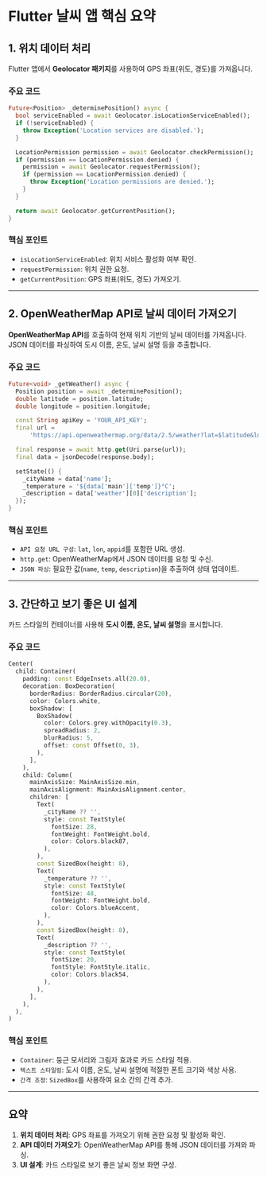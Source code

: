 # Flutter 날씨 앱 핵심 요약

## 1. 위치 데이터 처리
Flutter 앱에서 **Geolocator 패키지**를 사용하여 GPS 좌표(위도, 경도)를 가져옵니다.

### 주요 코드
```dart
Future<Position> _determinePosition() async {
  bool serviceEnabled = await Geolocator.isLocationServiceEnabled();
  if (!serviceEnabled) {
    throw Exception('Location services are disabled.');
  }

  LocationPermission permission = await Geolocator.checkPermission();
  if (permission == LocationPermission.denied) {
    permission = await Geolocator.requestPermission();
    if (permission == LocationPermission.denied) {
      throw Exception('Location permissions are denied.');
    }
  }

  return await Geolocator.getCurrentPosition();
}
```

### 핵심 포인트
- `isLocationServiceEnabled`: 위치 서비스 활성화 여부 확인.
- `requestPermission`: 위치 권한 요청.
- `getCurrentPosition`: GPS 좌표(위도, 경도) 가져오기.

---

## 2. OpenWeatherMap API로 날씨 데이터 가져오기
**OpenWeatherMap API**를 호출하여 현재 위치 기반의 날씨 데이터를 가져옵니다. JSON 데이터를 파싱하여 도시 이름, 온도, 날씨 설명 등을 추출합니다.

### 주요 코드
```dart
Future<void> _getWeather() async {
  Position position = await _determinePosition();
  double latitude = position.latitude;
  double longitude = position.longitude;

  const String apiKey = 'YOUR_API_KEY';
  final url =
      'https://api.openweathermap.org/data/2.5/weather?lat=$latitude&lon=$longitude&units=metric&appid=$apiKey';

  final response = await http.get(Uri.parse(url));
  final data = jsonDecode(response.body);

  setState(() {
    _cityName = data['name'];
    _temperature = '${data['main']['temp']}°C';
    _description = data['weather'][0]['description'];
  });
}
```

### 핵심 포인트
- `API 요청 URL 구성`: `lat`, `lon`, `appid`를 포함한 URL 생성.
- `http.get`: OpenWeatherMap에서 JSON 데이터를 요청 및 수신.
- `JSON 파싱`: 필요한 값(`name`, `temp`, `description`)을 추출하여 상태 업데이트.

---

## 3. 간단하고 보기 좋은 UI 설계
카드 스타일의 컨테이너를 사용해 **도시 이름, 온도, 날씨 설명**을 표시합니다.

### 주요 코드
```dart
Center(
  child: Container(
    padding: const EdgeInsets.all(20.0),
    decoration: BoxDecoration(
      borderRadius: BorderRadius.circular(20),
      color: Colors.white,
      boxShadow: [
        BoxShadow(
          color: Colors.grey.withOpacity(0.3),
          spreadRadius: 2,
          blurRadius: 5,
          offset: const Offset(0, 3),
        ),
      ],
    ),
    child: Column(
      mainAxisSize: MainAxisSize.min,
      mainAxisAlignment: MainAxisAlignment.center,
      children: [
        Text(
          _cityName ?? '',
          style: const TextStyle(
            fontSize: 28,
            fontWeight: FontWeight.bold,
            color: Colors.black87,
          ),
        ),
        const SizedBox(height: 8),
        Text(
          _temperature ?? '',
          style: const TextStyle(
            fontSize: 48,
            fontWeight: FontWeight.bold,
            color: Colors.blueAccent,
          ),
        ),
        const SizedBox(height: 8),
        Text(
          _description ?? '',
          style: const TextStyle(
            fontSize: 20,
            fontStyle: FontStyle.italic,
            color: Colors.black54,
          ),
        ),
      ],
    ),
  ),
)
```

### 핵심 포인트
- `Container`: 둥근 모서리와 그림자 효과로 카드 스타일 적용.
- `텍스트 스타일링`: 도시 이름, 온도, 날씨 설명에 적절한 폰트 크기와 색상 사용.
- `간격 조정`: `SizedBox`를 사용하여 요소 간의 간격 추가.

---

## 요약
1. **위치 데이터 처리**: GPS 좌표를 가져오기 위해 권한 요청 및 활성화 확인.
2. **API 데이터 가져오기**: OpenWeatherMap API를 통해 JSON 데이터를 가져와 파싱.
3. **UI 설계**: 카드 스타일로 보기 좋은 날씨 정보 화면 구성.

